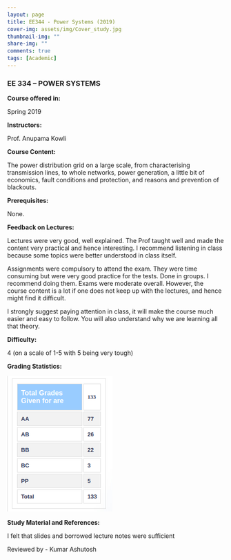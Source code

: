 ```yaml
---
layout: page
title: EE344 - Power Systems (2019)
cover-img: assets/img/Cover_study.jpg
thumbnail-img: ""
share-img: ""
comments: true
tags: [Academic]
---
```




### EE 334 – POWER SYSTEMS



**Course offered in:**



Spring 2019



**Instructors:**



Prof. Anupama Kowli



**Course Content:**

The power distribution grid on a large scale, from characterising transmission lines, to whole networks, power generation, a little bit of economics, fault conditions and protection, and reasons and prevention of blackouts.

**Prerequisites:**

None.


**Feedback on Lectures:**

Lectures were very good, well explained. The Prof taught well and made the content very practical and hence interesting. I recommend listening in class because some topics were better understood in class itself.

Assignments were compulsory to attend the exam. They were time consuming but were very good practice for the tests. Done in groups. I recommend doing them. Exams were moderate overall. However, the course content is a lot if one does not keep up with the lectures, and hence might find it difficult.

I strongly suggest paying attention in class, it will make the course much easier and easy to follow. You will also understand why we are learning all that theory.


**Difficulty:**

4 (on a scale of 1-5 with 5 being very tough)


**Grading Statistics:**

![Grades](EE-344-2019-grades.png)


**Study Material and References:**

I felt that slides and borrowed lecture notes were sufficient

Reviewed by - Kumar Ashutosh